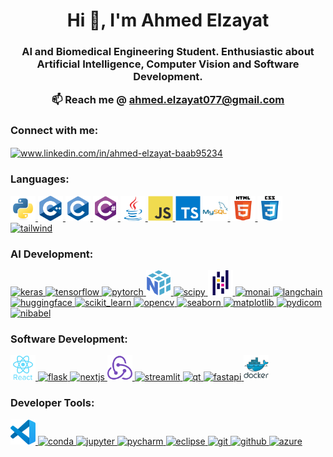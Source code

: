 <h1 align="center">Hi 👋, I'm Ahmed Elzayat</h1>
<h3 align="center">AI and Biomedical Engineering Student. Enthusiastic about Artificial Intelligence, Computer Vision and Software Development.

📫 Reach me @ **ahmed.elzayat077@gmail.com**

<h3 align="left">Connect with me:</h3>
<p align="left">
<a href="https://linkedin.com/in/ahmed-elzayat-baab95234" target="blank"><img align="center" src="https://raw.githubusercontent.com/rahuldkjain/github-profile-readme-generator/master/src/images/icons/Social/linked-in-alt.svg" alt="www.linkedin.com/in/ahmed-elzayat-baab95234" height="30" width="40" /></a>
</p>



### **Languages:**
<p align="left">
  <a href="https://www.python.org" target="_blank" rel="noreferrer"> <img src="https://raw.githubusercontent.com/devicons/devicon/master/icons/python/python-original.svg" alt="python" width="40" height="40"/> </a>
  <a href="https://www.w3schools.com/cpp/" target="_blank" rel="noreferrer"> <img src="https://raw.githubusercontent.com/devicons/devicon/master/icons/cplusplus/cplusplus-original.svg" alt="cplusplus" width="40" height="40"/> </a>
  <a href="https://www.cprogramming.com/" target="_blank" rel="noreferrer"> <img src="https://raw.githubusercontent.com/devicons/devicon/master/icons/c/c-original.svg" alt="c" width="40" height="40"/> </a>
  <a href="https://www.w3schools.com/cs/" target="_blank" rel="noreferrer"> <img src="https://raw.githubusercontent.com/devicons/devicon/master/icons/csharp/csharp-original.svg" alt="csharp" width="40" height="40"/> </a>
  <a href="https://www.java.com" target="_blank" rel="noreferrer"> <img src="https://raw.githubusercontent.com/devicons/devicon/master/icons/java/java-original.svg" alt="java" width="40" height="40"/> </a>
  <a href="https://developer.mozilla.org/en-US/docs/Web/JavaScript" target="_blank" rel="noreferrer"> <img src="https://raw.githubusercontent.com/devicons/devicon/master/icons/javascript/javascript-original.svg" alt="javascript" width="40" height="40"/> </a>
  <a href="https://www.typescriptlang.org/" target="_blank" rel="noreferrer"> <img src="https://raw.githubusercontent.com/devicons/devicon/master/icons/typescript/typescript-original.svg" alt="typescript" width="40" height="40"/> </a>
  <a href="https://www.mysql.com/" target="_blank" rel="noreferrer"> <img src="https://raw.githubusercontent.com/devicons/devicon/master/icons/mysql/mysql-original-wordmark.svg" alt="mysql" width="40" height="40"/> </a>
  <a href="https://www.w3.org/html/" target="_blank" rel="noreferrer"> <img src="https://raw.githubusercontent.com/devicons/devicon/master/icons/html5/html5-original-wordmark.svg" alt="html5" width="40" height="40"/> </a>
  <a href="https://www.w3schools.com/css/" target="_blank" rel="noreferrer"> <img src="https://raw.githubusercontent.com/devicons/devicon/master/icons/css3/css3-original-wordmark.svg" alt="css3" width="40" height="40"/> </a>
  <a href="https://tailwindcss.com/" target="_blank" rel="noreferrer"> <img src="https://www.vectorlogo.zone/logos/tailwindcss/tailwindcss-icon.svg" alt="tailwind" width="40" height="40"/> </a>
</p>

### **AI Development:**
<p align="left">
  <a href="https://keras.io/" target="_blank" rel="noreferrer"> <img src="https://upload.wikimedia.org/wikipedia/commons/a/ae/Keras_logo.svg" alt="keras" width="40" height="40"/> </a>
  <a href="https://www.tensorflow.org" target="_blank" rel="noreferrer"> <img src="https://www.vectorlogo.zone/logos/tensorflow/tensorflow-icon.svg" alt="tensorflow" width="40" height="40"/> </a>
  <a href="https://pytorch.org/" target="_blank" rel="noreferrer"> <img src="https://www.vectorlogo.zone/logos/pytorch/pytorch-icon.svg" alt="pytorch" width="40" height="40"/> </a>
  <a href="https://numpy.org/" target="_blank" rel="noreferrer"> <img src="https://raw.githubusercontent.com/devicons/devicon/master/icons/numpy/numpy-original.svg" alt="numpy" width="40" height="40"/> </a>
  <a href="https://www.scipy.org/" target="_blank" rel="noreferrer"> <img src="https://upload.wikimedia.org/wikipedia/commons/b/b2/SCIPY_2.svg" alt="scipy" width="40" height="40"/> </a>
  <a href="https://pandas.pydata.org/" target="_blank" rel="noreferrer"> <img src="https://raw.githubusercontent.com/devicons/devicon/2ae2a900d2f041da66e950e4d48052658d850630/icons/pandas/pandas-original.svg" alt="pandas" width="40" height="40"/> </a>
  <a href="https://monai.io/" target="_blank" rel="noreferrer"> <img src="https://monai.io/assets/img/MONAI-logo_color.png" alt="monai" /> </a>
  <a href="https://python.langchain.com/" target="_blank" rel="noreferrer"> <img src="https://github.com/langchain-ai/langchain/blob/master/docs/static/img/brand/wordmark.png" alt="langchain" width="80" height="20"/> </a>
  <a href="https://huggingface.co/" target="_blank" rel="noreferrer"> <img src="https://huggingface.co/front/assets/huggingface_logo-noborder.svg" alt="huggingface" width="40" height="40"/> </a>
  <a href="https://scikit-learn.org/" target="_blank" rel="noreferrer"> <img src="https://upload.wikimedia.org/wikipedia/commons/0/05/Scikit_learn_logo_small.svg" alt="scikit_learn" width="40" height="40"/> </a>
  <a href="https://opencv.org/" target="_blank" rel="noreferrer"> <img src="https://www.vectorlogo.zone/logos/opencv/opencv-icon.svg" alt="opencv" width="40" height="40"/> </a>
  <a href="https://seaborn.pydata.org/" target="_blank" rel="noreferrer"> <img src="https://seaborn.pydata.org/_images/logo-mark-lightbg.svg" alt="seaborn" width="40" height="40"/> </a>
  <a href="https://matplotlib.org/" target="_blank" rel="noreferrer"> <img src="https://upload.wikimedia.org/wikipedia/commons/8/84/Matplotlib_icon.svg" alt="matplotlib" width="40" height="40"/> </a>
  <a href="https://pydicom.github.io/" target="_blank" rel="noreferrer">
    <img src="https://pydicom.github.io/images/logo/logo.png" alt="pydicom" width="40" height="40"/>
  </a>
  <a href="https://nipy.org/nibabel/" target="_blank" rel="noreferrer"> <img src="https://nipy.org/nibabel/_static/nibabel-logo.svg" alt="nibabel" width="40" height="40"/> </a>
</p>
</p>

### **Software Development:**
<p align="left">
  <a href="https://reactjs.org/" target="_blank" rel="noreferrer"> <img src="https://raw.githubusercontent.com/devicons/devicon/master/icons/react/react-original-wordmark.svg" alt="react" width="40" height="40"/> </a>
  <a href="https://flask.palletsprojects.com/" target="_blank" rel="noreferrer">
    <img src="https://upload.wikimedia.org/wikipedia/commons/3/3c/Flask_logo.svg" alt="flask" width="40" height="40"/>
  </a>
  <a href="https://nextjs.org/" target="_blank" rel="noreferrer"> <img src="https://cdn.worldvectorlogo.com/logos/nextjs-2.svg" alt="nextjs" width="40" height="40"/> </a>
  <a href="https://redux.js.org" target="_blank" rel="noreferrer"> <img src="https://raw.githubusercontent.com/devicons/devicon/master/icons/redux/redux-original.svg" alt="redux" width="40" height="40"/> </a>
  <a href="https://streamlit.io/" target="_blank" rel="noreferrer">
    <img src="https://streamlit.io/images/brand/streamlit-logo-primary-colormark-darktext.png" alt="streamlit" width="100"/>
  </a>
  <a href="https://www.qt.io/" target="_blank" rel="noreferrer"> <img src="https://upload.wikimedia.org/wikipedia/commons/0/0b/Qt_logo_2016.svg" alt="qt" width="40" height="40"/> </a>
  <a href="https://fastapi.tiangolo.com/" target="_blank" rel="noreferrer"> <img src="https://fastapi.tiangolo.com/img/logo-margin/logo-teal.png" alt="fastapi" width="80" height="40"/> </a>
  <a href="https://www.docker.com/" target="_blank" rel="noreferrer"> <img src="https://raw.githubusercontent.com/devicons/devicon/master/icons/docker/docker-original-wordmark.svg" alt="docker" width="40" height="40"/> </a>
</p>

### **Developer Tools:**
<p align="left">
  <a href="https://code.visualstudio.com/" target="_blank" rel="noreferrer"> <img src="https://raw.githubusercontent.com/devicons/devicon/master/icons/vscode/vscode-original.svg" alt="vscode" width="40" height="40"/> </a>
  <a href="https://docs.conda.io/en/latest/" target="_blank" rel="noreferrer"> <img src="https://avatars.githubusercontent.com/u/4542801?s=200&v=4" alt="conda" width="40" height="40"/> </a>
  <a href="https://jupyter.org/" target="_blank" rel="noreferrer"> <img src="https://upload.wikimedia.org/wikipedia/commons/3/38/Jupyter_logo.svg" alt="jupyter" width="40" height="40"/> </a>
  <a href="https://www.jetbrains.com/pycharm/" target="_blank" rel="noreferrer"> <img src="https://upload.wikimedia.org/wikipedia/commons/1/1d/PyCharm_Icon.svg" alt="pycharm" width="40" height="40"/> </a>
  <a href="https://www.eclipse.org/" target="_blank" rel="noreferrer"> <img src="https://www.vectorlogo.zone/logos/eclipse/eclipse-icon.svg" alt="eclipse" width="40" height="40"/> </a>
  <a href="https://git-scm.com/" target="_blank" rel="noreferrer"> <img src="https://www.vectorlogo.zone/logos/git-scm/git-scm-icon.svg" alt="git" width="40" height="40"/> </a>
  <a href="https://github.com/" target="_blank" rel="noreferrer"> <img src="https://www.vectorlogo.zone/logos/github/github-tile.svg" alt="github" width="40" height="40"/> </a>
  <a href="https://azure.microsoft.com/en-us/products/devops" target="_blank" rel="noreferrer"> <img src="https://upload.wikimedia.org/wikipedia/commons/f/fa/Microsoft_Azure.svg" alt="azure" width="40" height="40"/> </a>
</p>
